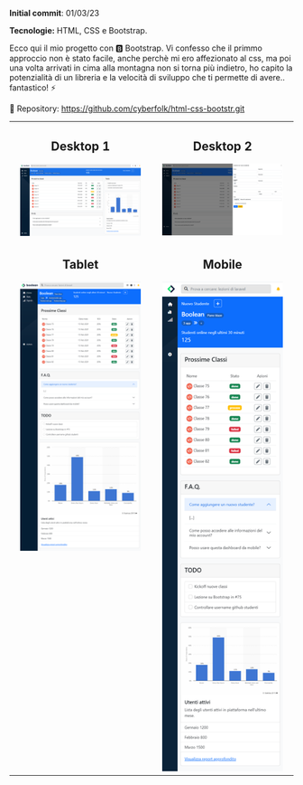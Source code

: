 **Initial commit**: 01/03/23

**Tecnologie:** HTML, CSS e Bootstrap.

Ecco qui il mio progetto con 🅱️ Bootstrap. Vi confesso che il primmo approccio non è stato facile, anche perchè mi ero affezionato al css, ma poi una volta arrivati in cima alla montagna non si torna più indietro, ho capito la potenzialità di un libreria e la velocità di sviluppo che ti permette di avere.. fantastico! ⚡️

🔗 Repository:
https://github.com/cyberfolk/html-css-bootstr.git

<table cellpadding="0">
  <tr style="padding: 0">
    <td valign="top" align="center" width="50%">
        <h2 >Desktop 1</h2>
        <img src="./screencapture/desktop-1.png" width="90%"/>
    </td>
    <td valign="top" align="center" width="50%">
        <h2 >Desktop 2</h2>
        <img src="./screencapture/desktop-2.png" width="90%"/>
    </td>
  </tr>
    <tr style="padding: 0">
        <td valign="top" align="center" width="50%">
            <h2>Tablet</h2>
            <img src="./screencapture/tablet.png" width="90%"/>
        </td>
        <td valign="top" align="center" width="50%">
            <h2>Mobile</h2>
            <img src="./screencapture/mobile.png" width="90%"/>
        </td>
  </tr>
</table>
